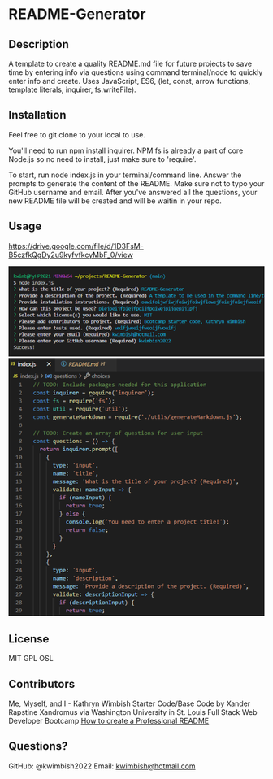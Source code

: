 # README-Generator

## Description
A template to create a quality README.md file for future projects to save time by entering info via questions using command terminal/node to quickly enter info and create. Uses JavaScript, ES6, (let, const, arrow functions, template literals, inquirer, fs.writeFile).

## Installation
Feel free to git clone to your local to use.

You'll need to run npm install inquirer. NPM fs is already a part of core Node.js so no need to install, just make sure to 'require'.

To start, run node index.js in your terminal/command line. Answer the prompts to generate the content of the README. Make sure not to typo your GitHub username and email. After you've answered all the questions, your new README file will be created and will be waitin in your repo.

## Usage
https://drive.google.com/file/d/1D3FsM-B5czfkQgDy2u9kyfvfkcyMbF_0/view

<img src="https://github.com/kwimbish2022/README-Generator/blob/main/assets/Screenshot1.png" >
<img src="https://github.com/kwimbish2022/README-Generator/blob/main/assets/Screenshot2.png" >

## License
MIT GPL OSL

## Contributors
Me, Myself, and I - Kathryn Wimbish
Starter Code/Base Code by Xander Rapstine Xandromus via Washington University in St. Louis Full Stack Web Developer Bootcamp
[How to create a Professional README](https://coding-boot-camp.github.io/full-stack/github/professional-readme-guide)

## Questions?
GitHub: @kwimbish2022
Email: kwimbish@hotmail.com
